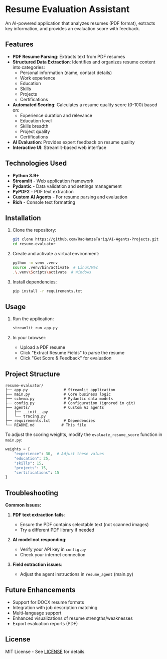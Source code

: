 # Resume Evaluation Assistant

An AI-powered application that analyzes resumes (PDF format), extracts key information, and provides an evaluation score with feedback.

## Features

- **PDF Resume Parsing**: Extracts text from PDF resumes
- **Structured Data Extraction**: Identifies and organizes resume content into categories:
  - Personal information (name, contact details)
  - Work experience
  - Education
  - Skills
  - Projects
  - Certifications
- **Automated Scoring**: Calculates a resume quality score (0-100) based on:
  - Experience duration and relevance
  - Education level
  - Skills breadth
  - Project quality
  - Certifications
- **AI Evaluation**: Provides expert feedback on resume quality
- **Interactive UI**: Streamlit-based web interface

## Technologies Used

- **Python 3.9+**
- **Streamlit** - Web application framework
- **Pydantic** - Data validation and settings management
- **PyPDF2** - PDF text extraction
- **Custom AI Agents** - For resume parsing and evaluation
- **Rich** - Console text formatting

## Installation

1. Clone the repository:
   ```bash
   git clone https://github.com/RaoHamzaTariq/AI-Agents-Projects.git
   cd resume-evaluator
   ```
2. Create and activate a virtual environment:

    ```bash
    python -m venv .venv
    source .venv/bin/activate  # Linux/Mac
    .\.venv\Scripts\activate  # Windows
    ```
3. Install dependencies:

    ```bash
    pip install -r requirements.txt
    ```

## Usage
1. Run the application:

    ```bash
    streamlit run app.py
    ```

2. In your browser:

    - Upload a PDF resume
    - Click "Extract Resume Fields" to parse the resume
    - Click "Get Score & Feedback" for evaluation

## Project Structure

```text
resume-evaluator/
├── app.py                # Streamlit application
├── main.py               # Core business logic
├── schema.py             # Pydantic data models
├── config.py             # Configuration (ignored in git)
├── agents/               # Custom AI agents
│   ├── __init__.py
│   └── tracing.py
├── requirements.txt      # Dependencies
└── README.md            # This file

```

To adjust the scoring weights, modify the `evaluate_resume_score` function in `main.py`:

```python
weights = {
    "experience": 30,  # Adjust these values
    "education": 25,
    "skills": 15,
    "projects": 15,
    "certifications": 15
}
```

## Troubleshooting

**Common Issues:**

1. **PDF text extraction fails**:
   - Ensure the PDF contains selectable text (not scanned images)
   - Try a different PDF library if needed

2. **AI model not responding**:
   - Verify your API key in `config.py`
   - Check your internet connection

3. **Field extraction issues**:
   - Adjust the agent instructions in `resume_agent` (main.py)

## Future Enhancements

- Support for DOCX resume formats
- Integration with job description matching
- Multi-language support
- Enhanced visualizations of resume strengths/weaknesses
- Export evaluation reports (PDF)

## License

MIT License - See [LICENSE](LICENSE) for details.